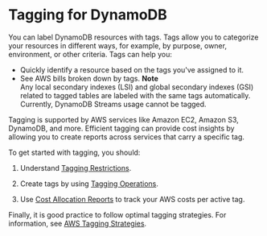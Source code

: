 # Tagging for DynamoDB<a name="Tagging"></a>

 You can label DynamoDB resources with tags\. Tags allow you to categorize your resources in different ways, for example, by purpose, owner, environment, or other criteria\. Tags can help you: 
+  Quickly identify a resource based on the tags you've assigned to it\. 
+  See AWS bills broken down by tags\. 
**Note**  
 Any local secondary indexes \(LSI\) and global secondary indexes \(GSI\) related to tagged tables are labeled with the same tags automatically\. Currently, DynamoDB Streams usage cannot be tagged\. 

 Tagging is supported by AWS services like Amazon EC2, Amazon S3, DynamoDB, and more\. Efficient tagging can provide cost insights by allowing you to create reports across services that carry a specific tag\. 

 To get started with tagging, you should: 

1.  Understand [Tagging Restrictions](TaggingRestrictions.md)\. 

1.  Create tags by using [Tagging Operations](Tagging.Operations.md)\. 

1.  Use [Cost Allocation Reports](CostAllocationReports.md) to track your AWS costs per active tag\. 

 Finally, it is good practice to follow optimal tagging strategies\. For information, see [AWS Tagging Strategies](https://d0.awsstatic.com/aws-answers/AWS_Tagging_Strategies.pdf)\. 